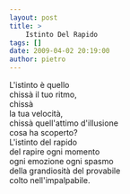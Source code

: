 ```yaml
---
layout: post
title: >
    Istinto Del Rapido
tags: []
date: 2009-04-02 20:19:00
author: pietro
---
```

L'istinto è quello<br/>chissà il tuo ritmo,<br/>chissà<br/>la tua velocità,<br/>chissà quell'attimo d'illusione<br/>cosa ha scoperto?<br/>L'istinto del rapido<br/>del rapire ogni momento<br/>ogni emozione ogni spasmo<br/>della grandiosità del provabile<br/>colto nell'impalpabile.
